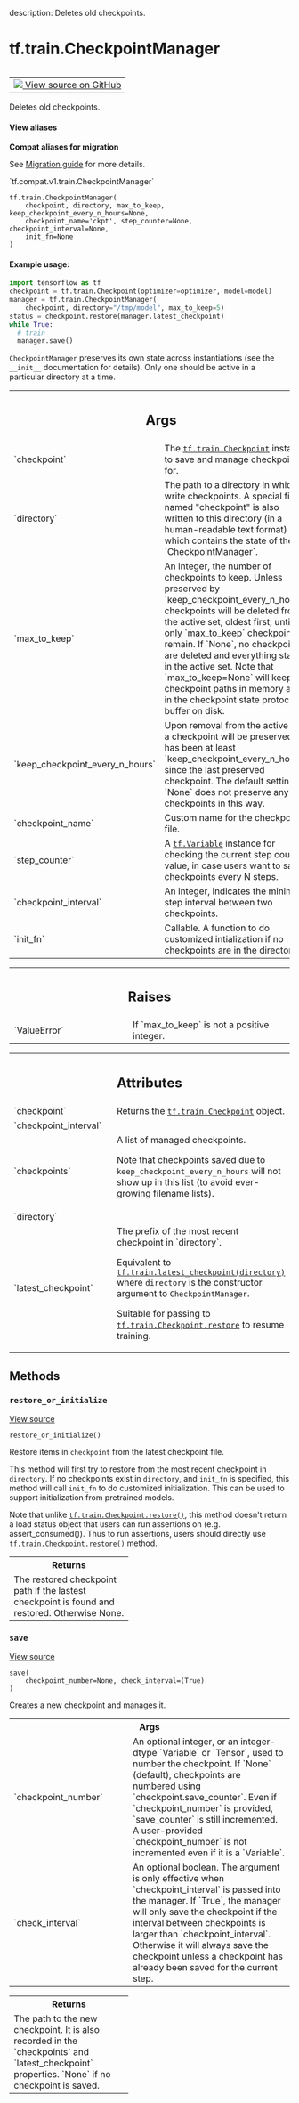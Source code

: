 description: Deletes old checkpoints.

<div itemscope itemtype="http://developers.google.com/ReferenceObject">
<meta itemprop="name" content="tf.train.CheckpointManager" />
<meta itemprop="path" content="Stable" />
<meta itemprop="property" content="__init__"/>
<meta itemprop="property" content="restore_or_initialize"/>
<meta itemprop="property" content="save"/>
</div>

# tf.train.CheckpointManager

<!-- Insert buttons and diff -->

<table class="tfo-notebook-buttons tfo-api nocontent" align="left">
<td>
  <a target="_blank" href="https://github.com/tensorflow/tensorflow/blob/r2.2/tensorflow/python/training/checkpoint_management.py#L513-L852">
    <img src="https://www.tensorflow.org/images/GitHub-Mark-32px.png" />
    View source on GitHub
  </a>
</td>
</table>



Deletes old checkpoints.

<section class="expandable">
  <h4 class="showalways">View aliases</h4>
  <p>
<b>Compat aliases for migration</b>
<p>See
<a href="https://www.tensorflow.org/guide/migrate">Migration guide</a> for
more details.</p>
<p>`tf.compat.v1.train.CheckpointManager`</p>
</p>
</section>

<pre class="devsite-click-to-copy prettyprint lang-py tfo-signature-link">
<code>tf.train.CheckpointManager(
    checkpoint, directory, max_to_keep, keep_checkpoint_every_n_hours=None,
    checkpoint_name='ckpt', step_counter=None, checkpoint_interval=None,
    init_fn=None
)
</code></pre>



<!-- Placeholder for "Used in" -->


#### Example usage:



```python
import tensorflow as tf
checkpoint = tf.train.Checkpoint(optimizer=optimizer, model=model)
manager = tf.train.CheckpointManager(
    checkpoint, directory="/tmp/model", max_to_keep=5)
status = checkpoint.restore(manager.latest_checkpoint)
while True:
  # train
  manager.save()
```

`CheckpointManager` preserves its own state across instantiations (see the
`__init__` documentation for details). Only one should be active in a
particular directory at a time.

<!-- Tabular view -->
 <table class="responsive fixed orange">
<colgroup><col width="214px"><col></colgroup>
<tr><th colspan="2"><h2 class="add-link">Args</h2></th></tr>

<tr>
<td>
`checkpoint`
</td>
<td>
The <a href="../../tf/train/Checkpoint.md"><code>tf.train.Checkpoint</code></a> instance to save and manage
checkpoints for.
</td>
</tr><tr>
<td>
`directory`
</td>
<td>
The path to a directory in which to write checkpoints. A
special file named "checkpoint" is also written to this directory (in a
human-readable text format) which contains the state of the
`CheckpointManager`.
</td>
</tr><tr>
<td>
`max_to_keep`
</td>
<td>
An integer, the number of checkpoints to keep. Unless
preserved by `keep_checkpoint_every_n_hours`, checkpoints will be
deleted from the active set, oldest first, until only `max_to_keep`
checkpoints remain. If `None`, no checkpoints are deleted and everything
stays in the active set. Note that `max_to_keep=None` will keep all
checkpoint paths in memory and in the checkpoint state protocol buffer
on disk.
</td>
</tr><tr>
<td>
`keep_checkpoint_every_n_hours`
</td>
<td>
Upon removal from the active set, a
checkpoint will be preserved if it has been at least
`keep_checkpoint_every_n_hours` since the last preserved checkpoint. The
default setting of `None` does not preserve any checkpoints in this way.
</td>
</tr><tr>
<td>
`checkpoint_name`
</td>
<td>
Custom name for the checkpoint file.
</td>
</tr><tr>
<td>
`step_counter`
</td>
<td>
A <a href="../../tf/Variable.md"><code>tf.Variable</code></a> instance for checking the current step
counter value, in case users want to save checkpoints every N steps.
</td>
</tr><tr>
<td>
`checkpoint_interval`
</td>
<td>
An integer, indicates the minimum step interval
between two checkpoints.
</td>
</tr><tr>
<td>
`init_fn`
</td>
<td>
Callable. A function to do customized intialization if no
checkpoints are in the directory.
</td>
</tr>
</table>



<!-- Tabular view -->
 <table class="responsive fixed orange">
<colgroup><col width="214px"><col></colgroup>
<tr><th colspan="2"><h2 class="add-link">Raises</h2></th></tr>

<tr>
<td>
`ValueError`
</td>
<td>
If `max_to_keep` is not a positive integer.
</td>
</tr>
</table>





<!-- Tabular view -->
 <table class="responsive fixed orange">
<colgroup><col width="214px"><col></colgroup>
<tr><th colspan="2"><h2 class="add-link">Attributes</h2></th></tr>

<tr>
<td>
`checkpoint`
</td>
<td>
Returns the <a href="../../tf/train/Checkpoint.md"><code>tf.train.Checkpoint</code></a> object.
</td>
</tr><tr>
<td>
`checkpoint_interval`
</td>
<td>

</td>
</tr><tr>
<td>
`checkpoints`
</td>
<td>
A list of managed checkpoints.

Note that checkpoints saved due to `keep_checkpoint_every_n_hours` will not
show up in this list (to avoid ever-growing filename lists).
</td>
</tr><tr>
<td>
`directory`
</td>
<td>

</td>
</tr><tr>
<td>
`latest_checkpoint`
</td>
<td>
The prefix of the most recent checkpoint in `directory`.

Equivalent to <a href="../../tf/train/latest_checkpoint.md"><code>tf.train.latest_checkpoint(directory)</code></a> where `directory` is
the constructor argument to `CheckpointManager`.

Suitable for passing to <a href="../../tf/train/Checkpoint.md#restore"><code>tf.train.Checkpoint.restore</code></a> to resume training.
</td>
</tr>
</table>



## Methods

<h3 id="restore_or_initialize"><code>restore_or_initialize</code></h3>

<a target="_blank" href="https://github.com/tensorflow/tensorflow/blob/r2.2/tensorflow/python/training/checkpoint_management.py#L826-L852">View source</a>

<pre class="devsite-click-to-copy prettyprint lang-py tfo-signature-link">
<code>restore_or_initialize()
</code></pre>

Restore items in `checkpoint` from the latest checkpoint file.

This method will first try to restore from the most recent checkpoint in
`directory`. If no checkpoints exist in `directory`, and `init_fn` is
specified, this method will call `init_fn` to do customized
initialization. This can be used to support initialization from pretrained
models.

Note that unlike <a href="../../tf/train/Checkpoint.md#restore"><code>tf.train.Checkpoint.restore()</code></a>, this method doesn't return
a load status object that users can run assertions on
(e.g. assert_consumed()). Thus to run assertions, users should directly use
<a href="../../tf/train/Checkpoint.md#restore"><code>tf.train.Checkpoint.restore()</code></a> method.

<!-- Tabular view -->
 <table class="responsive fixed orange">
<colgroup><col width="214px"><col></colgroup>
<tr><th colspan="2">Returns</th></tr>
<tr class="alt">
<td colspan="2">
The restored checkpoint path if the lastest checkpoint is found and
restored. Otherwise None.
</td>
</tr>

</table>



<h3 id="save"><code>save</code></h3>

<a target="_blank" href="https://github.com/tensorflow/tensorflow/blob/r2.2/tensorflow/python/training/checkpoint_management.py#L750-L824">View source</a>

<pre class="devsite-click-to-copy prettyprint lang-py tfo-signature-link">
<code>save(
    checkpoint_number=None, check_interval=(True)
)
</code></pre>

Creates a new checkpoint and manages it.


<!-- Tabular view -->
 <table class="responsive fixed orange">
<colgroup><col width="214px"><col></colgroup>
<tr><th colspan="2">Args</th></tr>

<tr>
<td>
`checkpoint_number`
</td>
<td>
An optional integer, or an integer-dtype `Variable` or
`Tensor`, used to number the checkpoint. If `None` (default),
checkpoints are numbered using `checkpoint.save_counter`. Even if
`checkpoint_number` is provided, `save_counter` is still incremented. A
user-provided `checkpoint_number` is not incremented even if it is a
`Variable`.
</td>
</tr><tr>
<td>
`check_interval`
</td>
<td>
An optional boolean. The argument is only effective when
`checkpoint_interval` is passed into the manager. If `True`, the manager
will only save the checkpoint if the interval between checkpoints is
larger than `checkpoint_interval`. Otherwise it will always save the
checkpoint unless a checkpoint has already been saved for the current
step.
</td>
</tr>
</table>



<!-- Tabular view -->
 <table class="responsive fixed orange">
<colgroup><col width="214px"><col></colgroup>
<tr><th colspan="2">Returns</th></tr>
<tr class="alt">
<td colspan="2">
The path to the new checkpoint. It is also recorded in the `checkpoints`
and `latest_checkpoint` properties. `None` if no checkpoint is saved.
</td>
</tr>

</table>





